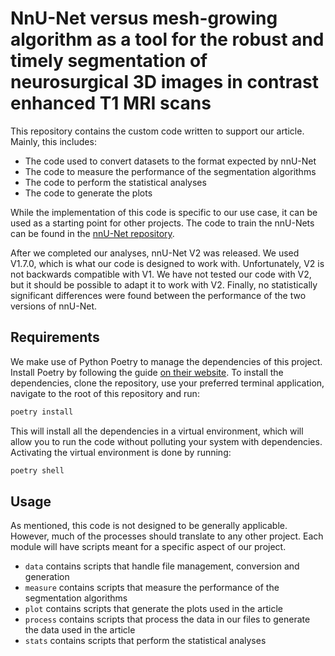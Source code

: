# NnU-Net versus mesh-growing algorithm as a tool for the robust and timely segmentation of neurosurgical 3D images in contrast enhanced T1 MRI scans

This repository contains the custom code written to support our article.
Mainly, this includes:

- The code used to convert datasets to the format expected by nnU-Net
- The code to measure the performance of the segmentation algorithms
- The code to perform the statistical analyses
- The code to generate the plots

While the implementation of this code is specific to our use case, it can be used as a starting point for other projects.
The code to train the nnU-Nets can be found in the [nnU-Net repository](https://github.com/MIC-DKFZ/nnUNet/tree/nnunetv1).

After we completed our analyses, nnU-Net V2 was released.
We used V1.7.0, which is what our code is designed to work with.
Unfortunately, V2 is not backwards compatible with V1.
We have not tested our code with V2, but it should be possible to adapt it to work with V2.
Finally, no statistically significant differences were found between the performance of the two versions of nnU-Net.

## Requirements

We make use of Python Poetry to manage the dependencies of this project.
Install Poetry by following the guide [on their website](https://python-poetry.org/docs/#installation).
To install the dependencies, clone the repository, use your preferred terminal application, navigate to the root of this repository and run:

```bash
poetry install
```

This will install all the dependencies in a virtual environment, which will allow you to run the code without polluting your system with dependencies.
Activating the virtual environment is done by running:

```bash
poetry shell
```

## Usage

As mentioned, this code is not designed to be generally applicable.
However, much of the processes should translate to any other project.
Each module will have scripts meant for a specific aspect of our project.

- `data` contains scripts that handle file management, conversion and generation
- `measure` contains scripts that measure the performance of the segmentation algorithms
- `plot` contains scripts that generate the plots used in the article
- `process` contains scripts that process the data in our files to generate the data used in the article
- `stats` contains scripts that perform the statistical analyses